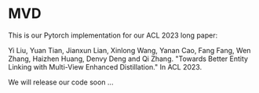 # MVD
This is our Pytorch implementation for our ACL 2023 long paper:

Yi Liu, Yuan Tian, Jianxun Lian, Xinlong Wang, Yanan Cao, Fang Fang, Wen Zhang, Haizhen Huang, Denvy Deng and Qi Zhang. "Towards Better Entity Linking with Multi-View Enhanced Distillation." In ACL 2023.

We will release our code soon ...
